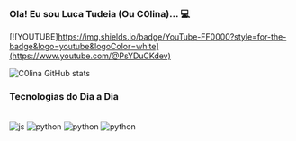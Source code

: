 ### Ola! Eu sou Luca Tudeia (Ou C0lina)... 💻

[![YOUTUBE]https://img.shields.io/badge/YouTube-FF0000?style=for-the-badge&logo=youtube&logoColor=white](https://www.youtube.com/@PsYDuCKdev)


![C0lina GitHub stats](https://github-readme-stats.vercel.app/api?username=anuraghazra&show_icons=true&theme=dracula)

### Tecnologias do Dia a Dia

<div style="display: inline_block"><br/>
  <img align="center" alt="js" src="https://img.shields.io/badge/JavaScript-F7DF1E?style=for-the-badge&logo=javascript&logoColor=black">
  <img align="center" alt="python" src="https://img.shields.io/badge/Python-3776AB?style=for-the-badge&logo=python&logoColor=white">
  <img align="center" alt="python" src="https://img.shields.io/badge/HTML-239120?style=for-the-badge&logo=html5&logoColor=white">
  <img align="center" alt="python" src="https://img.shields.io/badge/CSS-239120?&style=for-the-badge&logo=css3&logoColor=white">
</div>
